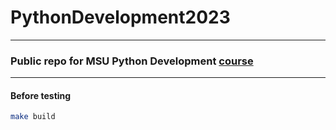 # PythonDevelopment2023

---

### Public repo for MSU Python Development [course](https://www.uneex.ru/LecturesCMC/PythonDevelopment2023)

---

#### Before testing
```bash
make build
```
